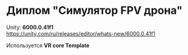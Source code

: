 # Диплом "Симулятор FPV дрона"

Unity: **6000.0.41f1**<br>
https://unity.com/ru/releases/editor/whats-new/6000.0.41f1

Используется **VR core Template**
